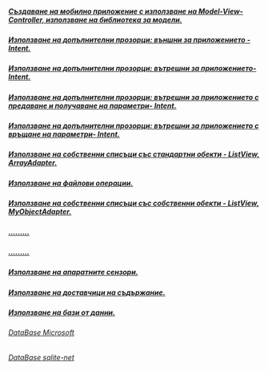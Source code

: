 ##### [Създаване на мобилно приложение с използване на Model-View-Controller, използване на библиотека за модели.](https://github.com/vakovsky/Android/tree/main/csAndroid/parts/2024-09-25)
#####  [Използване на допълнителни прозорци: външни за приложението - Intent.](https://github.com/vakovsky/Android/tree/main/csAndroid/parts/2024-10-02)
#####  [Използване на допълнителни прозорци: вътрешни за приложението- Intent.](https://github.com/vakovsky/Android/tree/main/csAndroid/parts/2024-10-09)
#####  [Използване на допълнителни прозорци: вътрешни за приложението с предаване и получаване на параметри- Intent.](https://github.com/vakovsky/Android/tree/main/csAndroid/parts/2024-10-16)
#####  [Използване на допълнителни прозорци: вътрешни за приложението с връщане на параметри- Intent.](https://github.com/vakovsky/Android/tree/main/csAndroid/parts/2024-10-16)
#####  [Използване на собственни списъци със стандартни обекти - ListView, ArrayAdapter.](https://github.com/vakovsky/Android/tree/main/csAndroid/parts/2024-10-30)
#####  [Използване на файлови операции.](https://github.com/vakovsky/Android/tree/main/csAndroid/parts/2024-11-06)
#####  [Използване на собственни списъци със собственни обекти - ListView, MyObjectAdapter.](https://github.com/vakovsky/Android/tree/main/csAndroid/parts/2024-11-13)
#####  [.........](https://github.com/vakovsky/Android/tree/main/csAndroid/parts/2024-11-20)
#####  [.........](https://github.com/vakovsky/Android/tree/main/csAndroid/parts/2024-11-27)
#####  [Използване на апаратните сензори.](https://github.com/vakovsky/Android/tree/main/csAndroid/parts/2024-12-04)
#####  [Използване на доставчици на съдържание.](https://github.com/vakovsky/Android/tree/main/csAndroid/parts/2024-12-11)
#####  [Използване на бази от данни.](https://github.com/vakovsky/Android/blob/main/csAndroid/arch/Doc1.pdf)
###### [DataBase Microsoft](https://learn.microsoft.com/en-us/xamarin/android/data-cloud/data-access/using-sqlite-orm)
###### [DataBase sqlite-net](https://github.com/praeclarum/sqlite-net)
